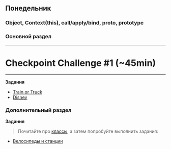 ## Понедельник

### Object, Context(this), call/apply/bind, __proto__, prototype
### Основной раздел

----
# Checkpoint Challenge #1 (~45min)
----

**Задания**
- [Train or Truck](../../../../core-proto-vehicle)
- [Disney](../../../../core-proto-disney)



### Дополнительный раздел

**Задания**

> Почитайте про [классы][Class], а затем попробуйте выполнить задания:
- [Велосипеды и станции](../../../../oojs-bikes-and-stations-challenge)


[Class]: https://learn.javascript.ru/class
